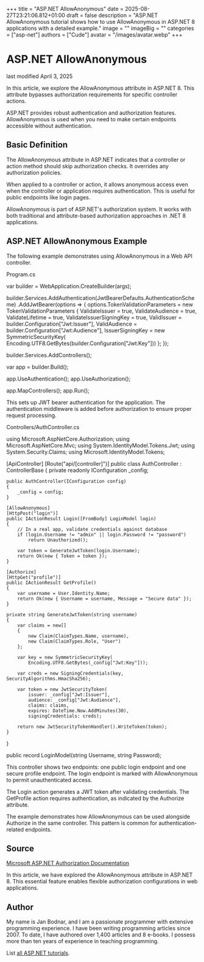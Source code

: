 +++
title = "ASP.NET AllowAnonymous"
date = 2025-08-27T23:21:06.812+01:00
draft = false
description = "ASP.NET AllowAnonymous tutorial shows how to use
AllowAnonymous in ASP.NET 8 applications with a detailed example."
image = ""
imageBig = ""
categories = ["asp-net"]
authors = ["Cude"]
avatar = "/images/avatar.webp"
+++

# ASP.NET AllowAnonymous

last modified April 3, 2025

In this article, we explore the AllowAnonymous attribute in ASP.NET 8. This
attribute bypasses authorization requirements for specific controller actions.

ASP.NET provides robust authentication and authorization features. AllowAnonymous
is used when you need to make certain endpoints accessible without authentication.

## Basic Definition

The AllowAnonymous attribute in ASP.NET indicates that a controller or action
method should skip authorization checks. It overrides any authorization policies.

When applied to a controller or action, it allows anonymous access even when
the controller or application requires authentication. This is useful for public
endpoints like login pages.

AllowAnonymous is part of ASP.NET's authorization system. It works with both
traditional and attribute-based authorization approaches in .NET 8 applications.

## ASP.NET AllowAnonymous Example

The following example demonstrates using AllowAnonymous in a Web API controller.

Program.cs
  

var builder = WebApplication.CreateBuilder(args);

builder.Services.AddAuthentication(JwtBearerDefaults.AuthenticationScheme)
    .AddJwtBearer(options =&gt;
    {
        options.TokenValidationParameters = new TokenValidationParameters
        {
            ValidateIssuer = true,
            ValidateAudience = true,
            ValidateLifetime = true,
            ValidateIssuerSigningKey = true,
            ValidIssuer = builder.Configuration["Jwt:Issuer"],
            ValidAudience = builder.Configuration["Jwt:Audience"],
            IssuerSigningKey = new SymmetricSecurityKey(
                Encoding.UTF8.GetBytes(builder.Configuration["Jwt:Key"]))
        };
    });

builder.Services.AddControllers();

var app = builder.Build();

app.UseAuthentication();
app.UseAuthorization();

app.MapControllers();
app.Run();

This sets up JWT bearer authentication for the application. The authentication
middleware is added before authorization to ensure proper request processing.

Controllers/AuthController.cs
  

using Microsoft.AspNetCore.Authorization;
using Microsoft.AspNetCore.Mvc;
using System.IdentityModel.Tokens.Jwt;
using System.Security.Claims;
using Microsoft.IdentityModel.Tokens;

[ApiController]
[Route("api/[controller]")]
public class AuthController : ControllerBase
{
    private readonly IConfiguration _config;

    public AuthController(IConfiguration config)
    {
        _config = config;
    }

    [AllowAnonymous]
    [HttpPost("login")]
    public IActionResult Login([FromBody] LoginModel login)
    {
        // In a real app, validate credentials against database
        if (login.Username != "admin" || login.Password != "password")
            return Unauthorized();
            
        var token = GenerateJwtToken(login.Username);
        return Ok(new { Token = token });
    }

    [Authorize]
    [HttpGet("profile")]
    public IActionResult GetProfile()
    {
        var username = User.Identity.Name;
        return Ok(new { Username = username, Message = "Secure data" });
    }

    private string GenerateJwtToken(string username)
    {
        var claims = new[]
        {
            new Claim(ClaimTypes.Name, username),
            new Claim(ClaimTypes.Role, "User")
        };

        var key = new SymmetricSecurityKey(
            Encoding.UTF8.GetBytes(_config["Jwt:Key"]));
            
        var creds = new SigningCredentials(key, SecurityAlgorithms.HmacSha256);

        var token = new JwtSecurityToken(
            issuer: _config["Jwt:Issuer"],
            audience: _config["Jwt:Audience"],
            claims: claims,
            expires: DateTime.Now.AddMinutes(30),
            signingCredentials: creds);

        return new JwtSecurityTokenHandler().WriteToken(token);
    }
}

public record LoginModel(string Username, string Password);

This controller shows two endpoints: one public login endpoint and one secure
profile endpoint. The login endpoint is marked with AllowAnonymous to permit
unauthenticated access.

The Login action generates a JWT token after validating credentials.
The GetProfile action requires authentication, as indicated by the
Authorize attribute.

The example demonstrates how AllowAnonymous can be used alongside Authorize in
the same controller. This pattern is common for authentication-related endpoints.

## Source

[Microsoft ASP.NET Authorization Documentation](https://learn.microsoft.com/en-us/aspnet/core/security/authorization/simple?view=aspnetcore-8.0)

In this article, we have explored the AllowAnonymous attribute in ASP.NET 8. This
essential feature enables flexible authorization configurations in web applications.

## Author

My name is Jan Bodnar, and I am a passionate programmer with extensive
programming experience. I have been writing programming articles since 2007.
To date, I have authored over 1,400 articles and 8 e-books. I possess more
than ten years of experience in teaching programming.

List [all ASP.NET tutorials](/all/#asp-net).
